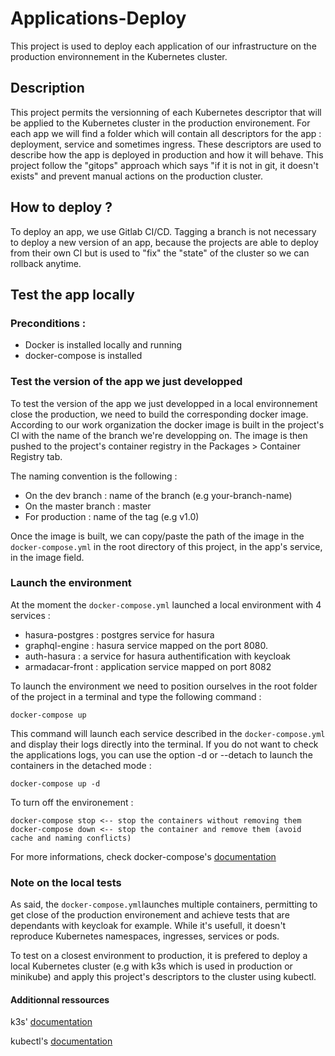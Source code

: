 # Applications-Deploy

This project is used to deploy each application of our infrastructure on the production environnement in the Kubernetes cluster.

## Description

This project permits the versionning of each Kubernetes descriptor that will be applied to the Kubernetes cluster in the production environement.
For each app we will find a folder which will contain all descriptors for the app : deployment, service and sometimes ingress. These descriptors are used to describe how the app is deployed in production and how it will behave.
This project follow the "gitops" approach which says "if it is not in git, it doesn't exists" and prevent manual actions on the production cluster.

## How to deploy ?

To deploy an app, we use Gitlab CI/CD. 
Tagging a branch is not necessary to deploy a new version of an app, because the projects are able to deploy from their own CI but is used to "fix" the "state" of the cluster so we can rollback anytime.

## Test the app locally

### Preconditions :

* Docker is installed locally and running
* docker-compose is installed

### Test the version of the app we just developped

To test the version of the  app we just developped in a local environnement close the production, we need to build the corresponding docker image. According to our work organization the docker image is built in the project's CI with the name of the branch we're developping on. The image is then pushed to the project's container registry in the Packages > Container Registry tab.

The naming convention is the following :

* On the dev branch : name of the branch (e.g your-branch-name)
* On the master branch : master
* For production : name of the tag (e.g v1.0)

Once the image is built, we can copy/paste the path of the image in the `docker-compose.yml` in the root directory of this project, in the app's service, in the image field.

### Launch the environment

At the moment the `docker-compose.yml` launched a local environment with 4 services :

* hasura-postgres : postgres service for hasura
* graphql-engine : hasura service mapped on the port 8080.
* auth-hasura : a service for hasura authentification with keycloak
* armadacar-front : application service mapped on port 8082

To launch the environment we need to position ourselves in the root folder of the project in a terminal and type the following command :
```
docker-compose up
```
This command will launch each service described in the `docker-compose.yml` and display their logs directly into the terminal.
If you do not want to check the applications logs, you can use the option -d or --detach to launch the containers in the detached mode :
```
docker-compose up -d
```
To turn off the environement :
```
docker-compose stop <-- stop the containers without removing them
docker-compose down <-- stop the container and remove them (avoid cache and naming conflicts)
```

For more informations, check docker-compose's [documentation](https://docs.docker.com/compose/)

### Note on the local tests

As said, the `docker-compose.yml`launches multiple containers, permitting to get close of the production environement and achieve tests that are dependants with keycloak for example. While it's usefull, it doesn't reproduce Kubernetes namespaces, ingresses, services or pods.

To test on a closest environment to production, it is prefered to deploy a local Kubernetes cluster (e.g with k3s which is used in production or minikube) and apply this project's descriptors to the cluster using kubectl.

#### Additionnal ressources

k3s' [documentation](https://rancher.com/docs/k3s/latest/en/)

kubectl's [documentation](https://kubernetes.io/fr/docs/reference/kubectl/overview/)